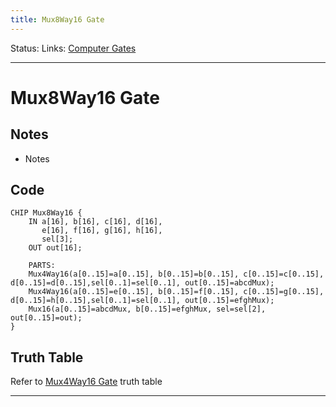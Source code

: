 ```yaml
---
title: Mux8Way16 Gate
---
```

Status:
Links: [Computer Gates](out/computer-gates.md)
___
# Mux8Way16 Gate
## Notes
- Notes

## Code
```
CHIP Mux8Way16 {
    IN a[16], b[16], c[16], d[16],
       e[16], f[16], g[16], h[16],
       sel[3];
    OUT out[16];

    PARTS:
    Mux4Way16(a[0..15]=a[0..15], b[0..15]=b[0..15], c[0..15]=c[0..15], d[0..15]=d[0..15],sel[0..1]=sel[0..1], out[0..15]=abcdMux);
	Mux4Way16(a[0..15]=e[0..15], b[0..15]=f[0..15], c[0..15]=g[0..15], d[0..15]=h[0..15],sel[0..1]=sel[0..1], out[0..15]=efghMux);
	Mux16(a[0..15]=abcdMux, b[0..15]=efghMux, sel=sel[2], out[0..15]=out);
}
```
## Truth Table
Refer to [Mux4Way16 Gate](out/mux4way16-gate.md) truth table
___